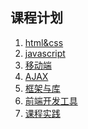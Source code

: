 ## 课程计划
1. [html&css](plan/html%26css.md)
2. [javascript]()
3. [移动端]()
4. [AJAX]()
5. [框架与库]()
6. [前端开发工具]()
7. [课程实践]()
